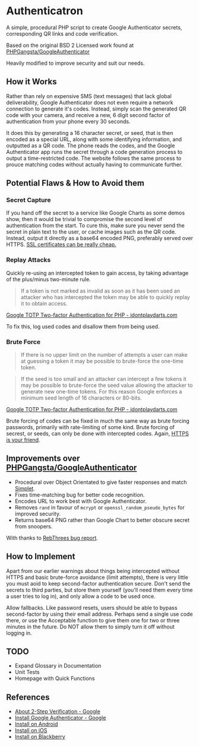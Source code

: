 # Authenticatron

A simple, procedural PHP script to create Google Authenticator secrets, corresponding QR links and code verification.

Based on the original BSD 2 Licensed work found at [PHPGangsta/GoogleAuthenticator](https://github.com/PHPGangsta/GoogleAuthenticator)

Heavily modified to improve security and suit our needs.



## How it Works

Rather than rely on expensive SMS (text messages) that lack global deliverability, Google Authenticator does not even require a network connection to generate it's codes. Instead, simply scan the generated QR code with your camera, and receive a new, 6 digit second factor of authentication from your phone every 30 seconds.

It does this by generating a 16 character secret, or seed, that is then encoded as a special URL, along with some identifying information, and outputted as a QR code. The phone reads the codes, and the Google Authenticator app runs the secret through a code generation process to output a time-restricted code. The website follows the same process to prouce matching codes without actually having to communicate further.



## Potential Flaws & How to Avoid them


### Secret Capture

If you hand off the secret to a service like Google Charts as some demos show, then it would be trivial to compromise the second level of authentication from the start. To cure this, make sure you never send the secret in plain text to the user, or cache images such as the QR code. Instead, output it directly as a base64 encoded PNG, preferably served over HTTPS. [SSL certificates can be really cheap.](https://www.ssls.com/comodo-ssl-certificates/positivessl.html)


### Replay Attacks

Quickly re-using an intercepted token to gain access, by taking advantage of the plus/minus two-minute rule.

> If a token is not marked as invalid as soon as it has been used an attacker who has intercepted the token may be able to quickly replay it to obtain access.

[Google TOTP Two-factor Authentication for PHP - idontplaydarts.com](https://www.idontplaydarts.com/2011/07/google-totp-two-factor-authentication-for-php/)

To fix this, log used codes and disallow them from being used.


### Brute Force

> If there is no upper limit on the number of attempts a user can make at guessing a token it may be possible to brute-force the one-time token.

> If the seed is too small and an attacker can intercept a few tokens it may be possible to brute-force the seed value allowing the attacker to generate new one-time tokens. For this reason Google enforces a minimum seed length of 16 characters or 80-bits.

[Google TOTP Two-factor Authentication for PHP - idontplaydarts.com](https://www.idontplaydarts.com/2011/07/google-totp-two-factor-authentication-for-php/)

Brute forcing of codes can be fixed in much the same way as brute forcing passwords, primarily with rate-limiting of some kind. Brute forcing of secrest, or seeds, can only be done with intercepted codes. Again, [HTTPS is your friend](https://www.ssls.com/comodo-ssl-certificates/positivessl.html).



## Improvements over [PHPGangsta/GoogleAuthenticator](https://github.com/PHPGangsta/GoogleAuthenticator)

- Procedural over Object Orientated to give faster responses and match [Simplet](https://github.com/eustasy/simplet).
- Fixes time-matching bug for better code recognition.
- Encodes URL to work best with Google Authenticator.
- Removes `rand` in favour of `mcrypt` or `openssl_random_pseudo_bytes` for improved security.
- Returns base64 PNG rather than Google Chart to better obscure secret from snoopers.

With thanks to [RebThrees bug report](https://github.com/PHPGangsta/GoogleAuthenticator/issues/11).



## How to Implement

Apart from our earlier warnings about things being intercepted without HTTPS and basic brute-force avoidance (limit attempts), there is very little you must aoid to keep second-factor authentication secure. Don't send the secrets to third parties, but store them yourself (you'll need them every time a user tries to log in), and only allow a code to be used once.

Allow fallbacks. Like password resets, users should be able to bypass second-factor by using their email address. Perhaps send a single use code there, or use the Acceptable function to give them one for two or three minutes in the future. Do NOT allow them to simply turn it off without logging in.



## TODO

- Expand Glossary in Documentation
- Unit Tests
- Homepage with Quick Functions



## References
- [About 2-Step Verification - Google](https://support.google.com/accounts/answer/180744)
- [Install Google Authenticator - Google](https://support.google.com/accounts/answer/1066447)
- [Install on Android](https://play.google.com/store/apps/details?id=com.google.android.apps.authenticator2)
- [Install on iOS](https://itunes.apple.com/us/app/google-authenticator/id388497605)
- [Install on Blackberry](https://m.google.com/authenticator)
